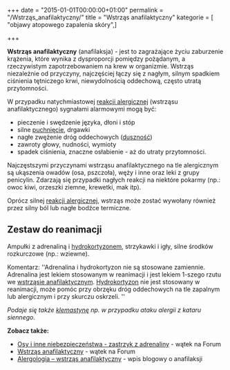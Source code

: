 +++
date = "2015-01-01T00:00:00+01:00"
permalink = "/Wstrząs_anafilaktyczny/"
title = "Wstrząs anafilaktyczny"
kategorie = [ "objawy atopowego zapalenia skóry",]

+++

**Wstrząs anafilaktyczny** (anafilaksja) - jest to zagrażające życiu zaburzenie krążenia, które wynika z dysproporcji pomiędzy pożądanym, a rzeczywistym zapotrzebowaniem na krew w organizmie. Wstrząs niezależnie od przyczyny, najczęściej łączy się z nagłym, silnym spadkiem ciśnienia tętniczego krwi, niewydolnością oddechową, często utratą przytomności.

W przypadku natychmiastowej [reakcji alergicznej](/atopedia/Reakcja_alergiczna "wikilink") (wstrząsu anafilaktycznego) sygnałami alarmowymi mogą być:

-   pieczenie i swędzenie języka, dłoni i stóp
-   silne [puchnięcie](/atopedia/Puchnięcie "wikilink"), drgawki
-   nagłe zwężenie dróg oddechowych ([duszność](/atopedia/Duszność "wikilink"))
-   zawroty głowy, nudności, wymioty
-   spadek ciśnienia, znaczne osłabienie - aż do utraty przytomności.

Najczęstszymi przyczynami wstrząsu anafilaktycznego na tle alergicznym są ukąszenia owadów (osa, pszczoła), węży i inne oraz leki z grupy penicylin. Zdarzają się przypadki nagłych reakcji na niektóre pokarmy (np.: owoc kiwi, orzeszki ziemne, krewetki, mak itp).

Oprócz silnej [reakcji alergicznej](/atopedia/Reakcja_alergiczna "wikilink"), wstrząs może zostać wywołany również przez silny ból lub nagłe bodźce termiczne.

Zestaw do reanimacji
--------------------

Ampułki z adrenaliną i [hydrokortyzonem](/atopedia/hydrokortyzon "wikilink"), strzykawki i igły, silne środków rozkurczowe (np.: wziewne).


Komentarz: ''Adrenalina i hydrokortyzon nie są stosowane zamiennie. Adrenalina jest lekiem stosowanym w reanimacji i jest lekiem 1-szego rzutu we [wstrząsie anafilaktycznym](/atopedia/wstrząs_anafilaktyczny "wikilink"). [Hydrokortyzon](/atopedia/Hydrokortyzon "wikilink") nie jest stosowany w reanimacji, może pomóc przy obrzęku dróg oddechowych na tle zapalnym lub alergicznym i przy skurczu oskrzeli. ''

*Podaje się także [klemastynę](/atopedia/Clemastin "wikilink") np. w przypadku ataku alergii z kataru siennego.*

**Zobacz także:**

-   [Osy i inne niebezpieczeństwa - zastrzyk z adrenaliny](http://www.atopowe-zapalenie.pl/forum/viewtopic.php?f=10&t=2574) - wątek na Forum
-   [Wstrząs anafilaktyczny](http://www.atopowe-zapalenie.pl/forum/viewtopic.php?f=12&t=3562) - wątek na Forum
-   [Alergologia – wstrząs anafilaktyczny](http://roux79.wordpress.com/2010/05/26/alergologia-uczulenie-na-pylki/) - wpis blogowy o anafilaksji

